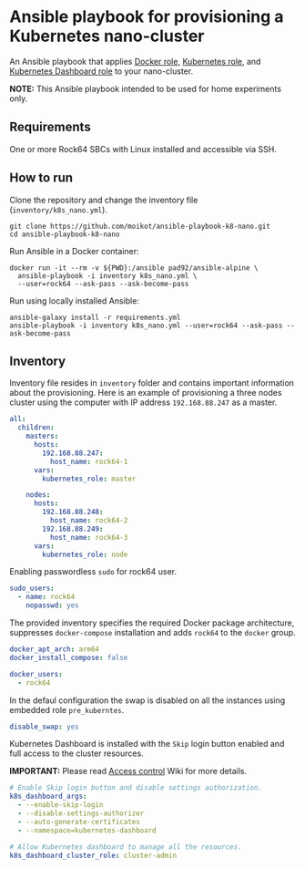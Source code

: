 # Ansible playbook for provisioning a Kubernetes nano-cluster

An Ansible playbook that applies [Docker role](https://galaxy.ansible.com/geerlingguy/docker), [Kubernetes role](https://galaxy.ansible.com/geerlingguy/kubernetes), and [Kubernetes Dashboard role](https://galaxy.ansible.com/moikot/k8s_dashboard) to your nano-cluster.

**NOTE:** This Ansible playbook intended to be used for home experiments only.

## Requirements

One or more Rock64 SBCs with Linux installed and accessible via SSH.

## How to run

Clone the repository and change the inventory file (`inventory/k8s_nano.yml`).

```shell
git clone https://github.com/moikot/ansible-playbook-k8-nano.git
cd ansible-playbook-k8-nano
```

Run Ansible in a Docker container:

```shell
docker run -it --rm -v ${PWD}:/ansible pad92/ansible-alpine \
  ansible-playbook -i inventory k8s_nano.yml \
  --user=rock64 --ask-pass --ask-become-pass
```

Run using locally installed Ansible:

```shell
ansible-galaxy install -r requirements.yml
ansible-playbook -i inventory k8s_nano.yml --user=rock64 --ask-pass --ask-become-pass
```


## Inventory

Inventory file resides in `inventory` folder and contains important information about the provisioning. Here is an example of provisioning a three nodes cluster using the computer with IP address `192.168.88.247` as a master.

```yaml
all:
  children:
    masters:
      hosts:
        192.168.88.247:
          host_name: rock64-1
      vars:
        kubernetes_role: master

    nodes:
      hosts:
        192.168.88.248:
          host_name: rock64-2
        192.168.88.249:
          host_name: rock64-3
      vars:
        kubernetes_role: node
```

Enabling passwordless `sudo` for rock64 user.

```yaml
sudo_users:
  - name: rock64
    nopasswd: yes
```

The provided inventory specifies the required Docker package architecture, suppresses `docker-compose` installation and adds `rock64` to the `docker` group.

```yaml
docker_apt_arch: arm64
docker_install_compose: false

docker_users:
  - rock64
```

In the defaul configuration the swap is disabled on all the instances using embedded role `pre_kuberntes`.

```yaml
disable_swap: yes
```

Kubernetes Dashboard is installed with the `Skip` login button enabled and full access to the cluster resources.

**IMPORTANT:** Please read [Access control](https://github.com/kubernetes/dashboard/wiki/Access-control) Wiki for more details.

```yaml
# Enable Skip login button and disable settings authorization.
k8s_dashboard_args:
  - --enable-skip-login
  - --disable-settings-authorizer
  - --auto-generate-certificates
  - --namespace=kubernetes-dashboard

# Allow Kubernetes dashboard to manage all the resources.
k8s_dashboard_cluster_role: cluster-admin
```
